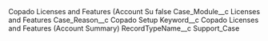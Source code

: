 <?xml version="1.0" encoding="UTF-8"?>
<CustomMetadata xmlns="http://soap.sforce.com/2006/04/metadata" xmlns:xsi="http://www.w3.org/2001/XMLSchema-instance" xmlns:xsd="http://www.w3.org/2001/XMLSchema">
    <label>Copado Licenses and Features (Account Su</label>
    <protected>false</protected>
    <values>
        <field>Case_Module__c</field>
        <value xsi:type="xsd:string">Licenses and Features</value>
    </values>
    <values>
        <field>Case_Reason__c</field>
        <value xsi:type="xsd:string">Copado Setup</value>
    </values>
    <values>
        <field>Keyword__c</field>
        <value xsi:type="xsd:string">Copado Licenses and Features (Account Summary)</value>
    </values>
    <values>
        <field>RecordTypeName__c</field>
        <value xsi:type="xsd:string">Support_Case</value>
    </values>
</CustomMetadata>
